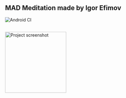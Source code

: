 ## MAD Meditation made by Igor Efimov
![Android CI](https://github.com/delet-dis/MAD-meditation/actions/workflows/android.yml/badge.svg)

<br/>

<img src="https://user-images.githubusercontent.com/47276603/108755460-d92c8c00-7579-11eb-842a-a5608f795f5d.png" alt="Project screenshot" width="200"/>
